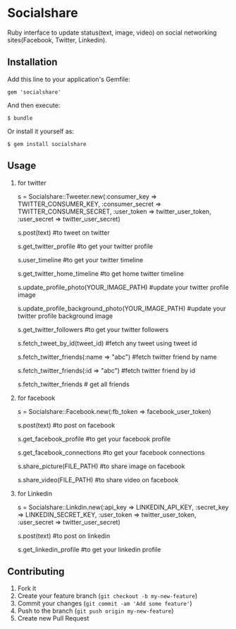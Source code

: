 # Socialshare

Ruby interface to update status(text, image, video) on social networking sites(Facebook, Twitter, Linkedin).

## Installation

Add this line to your application's Gemfile:

    gem 'socialshare'

And then execute:

    $ bundle

Or install it yourself as:

    $ gem install socialshare

## Usage

1) for twitter

    s = Socialshare::Tweeter.new(:consumer_key => TWITTER_CONSUMER_KEY, 
                            :consumer_secret => TWITTER_CONSUMER_SECRET,
                            :user_token => twitter_user_token, 
                            :user_secret => twitter_user_secret)

    s.post(text)                              #to tweet on twitter

    s.get_twitter_profile                     #to get your twitter profile

    s.user_timeline                           #to get your twitter timeline  

    s.get_twitter_home_timeline               #to get home twitter timeline  

    s.update_profile_photo(YOUR_IMAGE_PATH)   #update your twitter profile image      

    s.update_profile_background_photo(YOUR_IMAGE_PATH)         #update your twitter profile background image

    s.get_twitter_followers                   #to get your twitter followers

    s.fetch_tweet_by_id(tweet_id)             #fetch any tweet using tweet id

    s.fetch_twitter_friends(:name => "abc")   #fetch twitter friend by name

    s.fetch_twitter_friends(:id => "abc")     #fetch twitter friend by id

    s.fetch_twitter_friends                   # get all friends

2) for facebook

    s = Socialshare::Facebook.new(:fb_token => facebook_user_token)

    s.post(text)                              #to post on facebook

    s.get_facebook_profile                    #to get your facebook profile  

    s.get_facebook_connections                #to get your facebook connections

    s.share_picture(FILE_PATH)                #to share image on facebook  

    s.share_video(FILE_PATH)                  #to share video on facebook  

3) for Linkedin

    s = Socialshare::Linkdin.new(:api_key => LINKEDIN_API_KEY, 
                                 :secret_key => LINKEDIN_SECRET_KEY,
                                 :user_token => twitter_user_token, 
                                 :user_secret => twitter_user_secret)

    s.post(text)                              #to post on linkedin

    s.get_linkedin_profile                    #to get your linkedin profile  

## Contributing

1. Fork it
2. Create your feature branch (`git checkout -b my-new-feature`)
3. Commit your changes (`git commit -am 'Add some feature'`)
4. Push to the branch (`git push origin my-new-feature`)
5. Create new Pull Request
